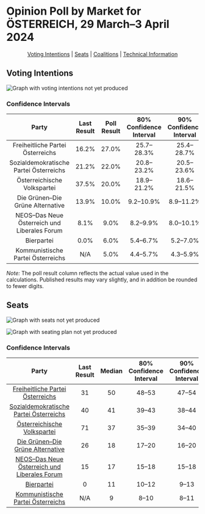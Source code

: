 # Opinion Poll by Market for ÖSTERREICH, 29 March–3 April 2024

<p align="center"><a href="#voting-intentions">Voting Intentions</a> | <a href="#seats">Seats</a> | <a href="#coalitions">Coalitions</a> | <a href="#technical-information">Technical Information</a></p>

## Voting Intentions

![Graph with voting intentions not yet produced](2024-04-03-Market.png "Voting Intentions")

### Confidence Intervals

| Party | Last Result | Poll Result | 80% Confidence Interval | 90% Confidence Interval | 95% Confidence Interval | 99% Confidence Interval |
|:-----:|:-----------:|:-----------:|:-----------------------:|:-----------------------:|:-----------------------:|:-----------------------:|
| Freiheitliche Partei Österreichs | 16.2% | 27.0% | 25.7–28.3% |25.4–28.7% |25.1–29.0% |24.5–29.6% |
| Sozialdemokratische Partei Österreichs | 21.2% | 22.0% | 20.8–23.2% |20.5–23.6% |20.2–23.9% |19.7–24.5% |
| Österreichische Volkspartei | 37.5% | 20.0% | 18.9–21.2% |18.6–21.5% |18.3–21.8% |17.8–22.4% |
| Die Grünen–Die Grüne Alternative | 13.9% | 10.0% | 9.2–10.9% |8.9–11.2% |8.7–11.4% |8.4–11.9% |
| NEOS–Das Neue Österreich und Liberales Forum | 8.1% | 9.0% | 8.2–9.9% |8.0–10.1% |7.8–10.3% |7.5–10.8% |
| Bierpartei | 0.0% | 6.0% | 5.4–6.7% |5.2–7.0% |5.0–7.1% |4.8–7.5% |
| Kommunistische Partei Österreichs | N/A | 5.0% | 4.4–5.7% |4.3–5.9% |4.1–6.1% |3.9–6.4% |

*Note:* The poll result column reflects the actual value used in the calculations. Published results may vary slightly, and in addition be rounded to fewer digits.

## Seats

![Graph with seats not yet produced](2024-04-03-Market-seats.png "Seats")

![Graph with seating plan not yet produced](2024-04-03-Market-seating-plan.png "Seating Plan")

### Confidence Intervals

| Party | Last Result | Median | 80% Confidence Interval | 90% Confidence Interval | 95% Confidence Interval | 99% Confidence Interval |
|:-----:|:-----------:|:------:|:-----------------------:|:-----------------------:|:-----------------------:|:-----------------------:|
| <a href="#freiheitliche-partei-österreichs">Freiheitliche Partei Österreichs</a> | 31 | 50 | 48–53 |47–54 |47–54 |46–55 |
| <a href="#sozialdemokratische-partei-österreichs">Sozialdemokratische Partei Österreichs</a> | 40 | 41 | 39–43 |38–44 |37–44 |37–46 |
| <a href="#österreichische-volkspartei">Österreichische Volkspartei</a> | 71 | 37 | 35–39 |34–40 |34–41 |33–42 |
| <a href="#die-grünen–die-grüne-alternative">Die Grünen–Die Grüne Alternative</a> | 26 | 18 | 17–20 |16–20 |16–21 |15–22 |
| <a href="#neos–das-neue-österreich-und-liberales-forum">NEOS–Das Neue Österreich und Liberales Forum</a> | 15 | 17 | 15–18 |15–18 |14–19 |14–20 |
| <a href="#bierpartei">Bierpartei</a> | 0 | 11 | 10–12 |9–13 |9–13 |8–14 |
| <a href="#kommunistische-partei-österreichs">Kommunistische Partei Österreichs</a> | N/A | 9 | 8–10 |8–11 |7–11 |0–12 |

